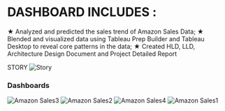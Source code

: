 # DASHBOARD INCLUDES :
★ Analyzed and predicted the sales trend of Amazon Sales Data;
★ Blended and visualized data using Tableau Prep Builder and Tableau Desktop to reveal core patterns in the data;
★ Created HLD, LLD, Architecture Design Document and Project Detailed Report

STORY
![Story](https://user-images.githubusercontent.com/41924501/205491973-51bcc5d6-16d9-4517-b4c5-5014140bfe30.png)

### Dashboards
![Amazon Sales3](https://user-images.githubusercontent.com/41924501/205491977-75fea430-3b72-49c9-8ef0-e6f0e736e0f2.png)
![Amazon Sales2](https://user-images.githubusercontent.com/41924501/205491978-2e370ec1-8a4a-464e-91bb-b2701b58f071.png)
![Amazon Sales4](https://user-images.githubusercontent.com/41924501/205491975-441a61a0-56bb-4193-b9a5-b56860da8ea8.png)
![Amazon Sales1](https://user-images.githubusercontent.com/41924501/205491980-b25345b2-888a-46a7-b785-1065d15cac19.png)

